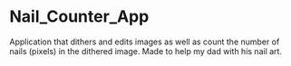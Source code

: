 # Nail_Counter_App
Application that dithers and edits images as well as count the number of nails (pixels) in the dithered image. Made to help my dad with his nail art.
